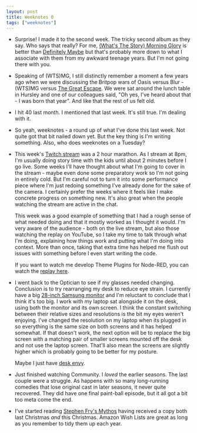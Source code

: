 ```yaml
---
layout: post
title: Weeknotes 0
tags: ["weeknotes"]
---
```


 - Surprise! I made it to the second week. The tricky second album as they say. Who says
   that really? For me, [(What's The Story) Morning Glory](https://amzn.to/3iOs1Zr) is better
   than [Definitely Maybe](https://amzn.to/2YkhxHI) but that's probably more
   down to what I associate with them from my awkward teenage years. But I'm not
   going there with you.

 - Speaking of (WTS)MG, I still distinctly remember a moment a few years ago when
   we were discussing the Britpop wars of Oasis versus Blur - (WTS)MG versus [The Great Escape](https://amzn.to/2KOOcC6).
   We were sat around the lunch table in Hursley and one of our colleagues said,
   "Oh yes, I've heard about that - I was born that year". And like that
   the rest of us felt old.

 - I hit 40 last month. I mentioned that last week. It's still true. I'm dealing
   with it.

 - So yeah, weeknotes - a round up of what I've done this last week. Not quite got
   that bit nailed down yet. But the key thing is I'm writing something. Also,
   who does weeknotes on a Tuesday?

 - This week's [Twitch stream](https://twitch.tv/knolleary) was a 2 hour marathon.
   As I stream at 8pm, I'm usually doing story time with the kids until about 2 minutes
   before I go live. Some weeks I'll have thought about what I'm going to cover
   in the stream - maybe even done some preparatory work so I'm not going in
   entirely cold. But I'm careful not to turn it into some performance piece where
   I'm just redoing something I've already done for the sake of the camera.
   I certainly prefer the weeks where it feels like I make concrete progress on
   something new. It's also great when the people watching the stream are
   active in the chat.

   This week was a good example of something that I had a rough sense of what needed
   doing and that it mostly worked as I thought it would. I'm very aware of the
   audience - both on the live stream, but also those watching the replay on YouTube,
   so I take my time to talk through what I'm doing, explaining how things work
   and putting what I'm doing into context. More than once, taking that extra
   time has helped me flush out issues with something before I even start writing
   the code.

   If you want to watch me develop Theme Plugins for Node-RED, you can watch
   the [replay here](https://www.youtube.com/watch?v=zf__HteZodY&list=PLyNBB9VCLmo0c5FNSFa3jpCcr4GYyeFDb&index=27).

 - I went back to the Optician to see if my glasses needed changing. Conclusion
   is to try rearranging my desk to reduce eye strain. I currently have a big
   [28-inch Samsung monitor](https://amzn.to/3iPR8uQ) and I'm reluctant to conclude that I think it's too big.
   I work with my laptop sat alongside it on the desk, using both the monitor and its
   own screen. I think the constant switching between their relative sizes and resolutions
   is the bit my eyes weren't enjoying. I've changed the resolution on my laptop when
   its plugged in so everything is the same size on both screens and it has helped
   somewhat.
   If that doesn't work, the next option will be to replace the big screen with
   a matching pair of smaller screens mounted off the desk and not use the laptop
   screen. That'll also mean the screens are slightly higher which is probably going
   to be better for my posture.

   Maybe I just have [desk envy](https://twitter.com/rooreynolds/status/1348335667252785152/photo/1).


 - Just finished watching Community. I *loved* the earlier seasons. The last couple
   were a struggle. As happens with so many long-running comedies that lose original
   cast in later seasons, it never quite recovered. They did have one final paint-ball
   episode, but it all got a bit too meta come the end.

 - I've started reading [Stephen Fry's Mythos](https://amzn.to/3qS5VYQ) having received
   a copy both last Christmas *and* this Christmas. Amazon Wish Lists are great
   as long as you remember to tidy them up each year.